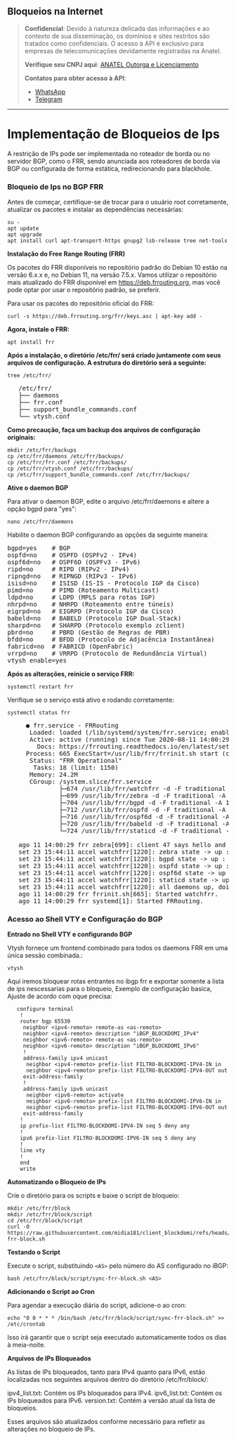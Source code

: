 ## Bloqueios na Internet

> **Confidencial**: Devido à natureza delicada das informações e ao contexto de sua disseminação, os domínios e sites restritos são tratados como confidenciais. O acesso à API é exclusivo para empresas de telecomunicações devidamente registradas na Anatel.
>
> **Verifique seu CNPJ aqui**: [ANATEL Outorga e Licenciamento](https://informacoes.anatel.gov.br/paineis/outorga-e-licenciamento)
>
> **Contatos para obter acesso à API**:
> - [WhatsApp](https://api.whatsapp.com/send/?phone=5584998667245&text=Como+obter+acesso+a+API%3F&type=phone_number&app_absent=0)
> - [Telegram](https://t.me/LucasMidia)

---

# Implementação de Bloqueios de Ips

A restrição de IPs pode ser implementada no roteador de borda ou no servidor BGP, como o FRR, sendo anunciada aos roteadores de borda via BGP ou configurada de forma estática, redirecionando para blackhole.

### Bloqueio de Ips no BGP FRR

Antes de começar, certifique-se de trocar para o usuário root corretamente, atualizar os pacotes e instalar as dependências necessárias:

```plaintext
su -
apt update
apt upgrade
apt install curl apt-transport-https gnupg2 lsb-release tree net-tools
```

**Instalação do Free Range Routing (FRR)**

Os pacotes do FRR disponíveis no repositório padrão do Debian 10 estão na versão 6.x.x e, no Debian 11, na versão 7.5.x. Vamos utilizar o repositório mais atualizado do FRR disponível em https://deb.frrouting.org, mas você pode optar por usar o repositório padrão, se preferir.
  
Para usar os pacotes do repositório oficial do FRR:
  
```plaintext
curl -s https://deb.frrouting.org/frr/keys.asc | apt-key add -
```

**Agora, instale o FRR:**

```plaintext
apt install frr
```
   
**Após a instalação, o diretório /etc/frr/ será criado juntamente com seus arquivos de configuração. A estrutura do diretório será a seguinte:**

```plaintext
tree /etc/frr/
```

<pre>
   /etc/frr/
   ├── daemons
   ├── frr.conf
   ├── support_bundle_commands.conf
   └── vtysh.conf
</pre>


**Como precaução, faça um backup dos arquivos de configuração originais:**


```plaintext
mkdir /etc/frr/backups
cp /etc/frr/daemons /etc/frr/backups/
cp /etc/frr/frr.conf /etc/frr/backups/
cp /etc/frr/vtysh.conf /etc/frr/backups/
cp /etc/frr/support_bundle_commands.conf /etc/frr/backups/
```

**Ative o daemon BGP**

Para ativar o daemon BGP, edite o arquivo /etc/frr/daemons e altere a opção bgpd para "yes":

```plaintext
nano /etc/frr/daemons
```

Habilite o daemon BGP configurando as opções da seguinte maneira:

<pre>
bgpd=yes 	# BGP
ospfd=no 	# OSPFD (OSPFv2 - IPv4)
ospf6d=no 	# OSPF6D (OSPFv3 - IPv6)
ripd=no 	# RIPD (RIPv2 - IPv4)
ripngd=no 	# RIPNGD (RIPv3 - IPv6)
isisd=no 	# ISISD (IS-IS - Protocolo IGP da Cisco)
pimd=no 	# PIMD (Roteamento Multicast)
ldpd=no 	# LDPD (MPLS para rotas IGP)
nhrpd=no 	# NHRPD (Roteamento entre túneis)
eigrpd=no 	# EIGRPD (Protocolo IGP da Cisco)
babeld=no 	# BABELD (Protocolo IGP Dual-Stack)
sharpd=no 	# SHARPD (Protocolo exemplo zclient)
pbrd=no 	# PBRD (Gestão de Regras de PBR)
bfdd=no 	# BFDD (Protocolo de Adjacência Instantânea)
fabricd=no 	# FABRICD (OpenFabric)
vrrpd=no 	# VRRPD (Protocolo de Redundância Virtual)
vtysh_enable=yes
</pre>
 

**Após as alterações, reinicie o serviço FRR:**

```plaintext
systemctl restart frr
```
   
Verifique se o serviço está ativo e rodando corretamente:

```plaintext
systemctl status frr
```
<pre>
     ● frr.service - FRRouting
      Loaded: loaded (/lib/systemd/system/frr.service; enabled; vendor preset: enabled)
      Active: active (running) since Tue 2020-08-11 14:00:29 -03; 41s ago
        Docs: https://frrouting.readthedocs.io/en/latest/setup.html
     Process: 665 ExecStart=/usr/lib/frr/frrinit.sh start (code=exited, status=0/SUCCESS)
      Status: "FRR Operational"
       Tasks: 18 (limit: 1150)
      Memory: 24.2M
      CGroup: /system.slice/frr.service
              ├─674 /usr/lib/frr/watchfrr -d -F traditional zebra bgpd ospfd ospf6d babeld staticd
              ├─699 /usr/lib/frr/zebra -d -F traditional -A 127.0.0.1 -s 90000000
              ├─704 /usr/lib/frr/bgpd -d -F traditional -A 127.0.0.1
              ├─712 /usr/lib/frr/ospfd -d -F traditional -A 127.0.0.1
              ├─716 /usr/lib/frr/ospf6d -d -F traditional -A ::1
              ├─720 /usr/lib/frr/babeld -d -F traditional -A 127.0.0.1
              └─724 /usr/lib/frr/staticd -d -F traditional -A 127.0.0.1
   
   ago 11 14:00:29 frr zebra[699]: client 47 says hello and bids fair to announce only static routes vrf=0
   set 23 15:44:11 accel watchfrr[1220]: zebra state -> up : connect succeeded
   set 23 15:44:11 accel watchfrr[1220]: bgpd state -> up : connect succeeded
   set 23 15:44:11 accel watchfrr[1220]: ospfd state -> up : connect succeeded
   set 23 15:44:11 accel watchfrr[1220]: ospf6d state -> up : connect succeeded
   set 23 15:44:11 accel watchfrr[1220]: staticd state -> up : connect succeeded
   set 23 15:44:11 accel watchfrr[1220]: all daemons up, doing startup-complete notify
   ago 11 14:00:29 frr frrinit.sh[665]: Started watchfrr.
   ago 11 14:00:29 frr systemd[1]: Started FRRouting.
</pre>

### Acesso ao Shell VTY e Configuração do BGP

**Entrado no Shell VTY e configurando BGP**

Vtysh fornece um frontend combinado para todos os daemons FRR em uma única sessão combinada.:

```plaintext
vtysh
```
   
Aqui iremos bloquear rotas entrantes no ibgp frr e exportar somente a lista de ips nescessarias para o bloqueio,
Exemplo de configuração basica, Ajuste de acordo com oque precisa:

```plaintext
   configure terminal
    !
    router bgp 65530
     neighbor <ipv4-remoto> remote-as <as-remoto>
     neighbor <ipv4-remoto> description "iBGP_BLOCKDOMI_IPv4"
     neighbor <ipv6-remoto> remote-as <as-remoto>
     neighbor <ipv6-remoto> description "iBGP_BLOCKDOMI_IPv6"
     !
     address-family ipv4 unicast
      neighbor <ipv4-remoto> prefix-list FILTRO-BLOCKDOMI-IPV4-IN in
      neighbor <ipv4-remoto> prefix-list FILTRO-BLOCKDOMI-IPV4-OUT out
     exit-address-family
     !
     address-family ipv6 unicast
      neighbor <ipv6-remoto> activate
      neighbor <ipv6-remoto> prefix-list FILTRO-BLOCKDOMI-IPV6-IN in
      neighbor <ipv6-remoto> prefix-list FILTRO-BLOCKDOMI-IPV6-OUT out
     exit-address-family
    !
    ip prefix-list FILTRO-BLOCKDOMI-IPV4-IN seq 5 deny any
    !
    ipv6 prefix-list FILTRO-BLOCKDOMI-IPV6-IN seq 5 deny any
    !
    line vty
    !
    end
    write
```


**Automatizando o Bloqueio de IPs**

Crie o diretório para os scripts e baixe o script de bloqueio:

```plaintext
mkdir /etc/frr/block
mkdir /etc/frr/block/script
cd /etc/frr/block/script
curl -O https://raw.githubusercontent.com/midia181/client_blockdomi/refs/heads/main/sync-frr-block.sh
```


**Testando o Script**

Execute o script, substituindo `<AS>` pelo número do AS configurado no iBGP:

```plaintext
bash /etc/frr/block/script/sync-frr-block.sh <AS>
```


**Adicionando o Script ao Cron**

Para agendar a execução diária do script, adicione-o ao cron:

```plaintext
echo "0 0 * * * /bin/bash /etc/frr/block/script/sync-frr-block.sh" >> /etc/crontab
```

Isso irá garantir que o script seja executado automaticamente todos os dias à meia-noite.

**Arquivos de IPs Bloqueados**

As listas de IPs bloqueados, tanto para IPv4 quanto para IPv6, estão localizadas nos seguintes arquivos dentro do diretório /etc/frr/block/:

ipv4_list.txt: Contém os IPs bloqueados para IPv4.
ipv6_list.txt: Contém os IPs bloqueados para IPv6.
version.txt: Contém a versão atual da lista de bloqueios.

Esses arquivos são atualizados conforme necessário para refletir as alterações no bloqueio de IPs.

